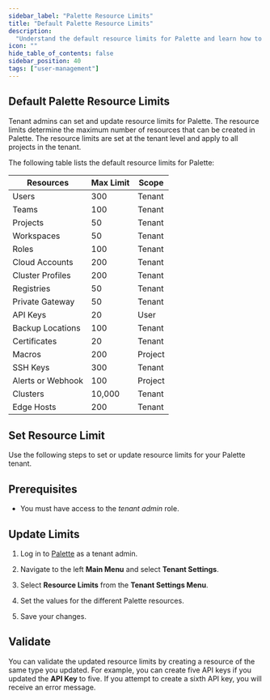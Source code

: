 ```yaml
---
sidebar_label: "Palette Resource Limits"
title: "Default Palette Resource Limits"
description:
  "Understand the default resource limits for Palette and learn how to set resource limits for your Palette tenant."
icon: ""
hide_table_of_contents: false
sidebar_position: 40
tags: ["user-management"]
---
```


## Default Palette Resource Limits

Tenant admins can set and update resource limits for Palette. The resource limits determine the maximum number of
resources that can be created in Palette. The resource limits are set at the tenant level and apply to all projects in
the tenant.

The following table lists the default resource limits for Palette:

| **Resources**     | **Max Limit** | **Scope** |
| ----------------- | ------------- | --------- |
| Users             | 300           | Tenant    |
| Teams             | 100           | Tenant    |
| Projects          | 50            | Tenant    |
| Workspaces        | 50            | Tenant    |
| Roles             | 100           | Tenant    |
| Cloud Accounts    | 200           | Tenant    |
| Cluster Profiles  | 200           | Tenant    |
| Registries        | 50            | Tenant    |
| Private Gateway   | 50            | Tenant    |
| API Keys          | 20            | User      |
| Backup Locations  | 100           | Tenant    |
| Certificates      | 20            | Tenant    |
| Macros            | 200           | Project   |
| SSH Keys          | 300           | Tenant    |
| Alerts or Webhook | 100           | Project   |
| Clusters          | 10,000        | Tenant    |
| Edge Hosts        | 200           | Tenant    |

## Set Resource Limit

Use the following steps to set or update resource limits for your Palette tenant.

## Prerequisites

- You must have access to the _tenant admin_ role.

## Update Limits

1. Log in to [Palette](https://console.spectrocloud.com) as a tenant admin.

2. Navigate to the left **Main Menu** and select **Tenant Settings**.

3. Select **Resource Limits** from the **Tenant Settings Menu**.

4. Set the values for the different Palette resources.

5. Save your changes.

## Validate

You can validate the updated resource limits by creating a resource of the same type you updated. For example, you can
create five API keys if you updated the **API Key** to five. If you attempt to create a sixth API key, you will receive
an error message.
